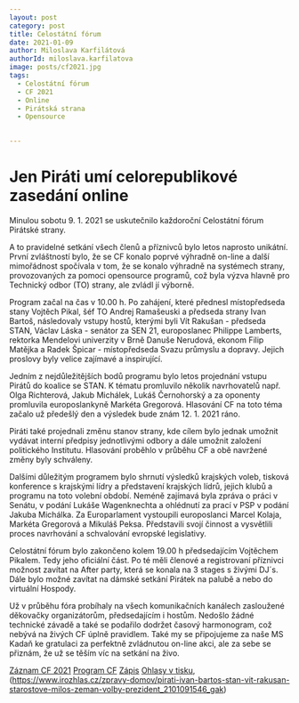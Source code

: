 ```yaml
---
layout: post
category: post
title: Celostátní fórum
date: 2021-01-09
author: Miloslava Karfilátová
authorId: miloslava.karfilatova
image: posts/cf2021.jpg
tags:
  - Celostátní fórum
  - CF 2021
  - Online
  - Pirátská strana
  - Opensource
 

---
```


# Jen Piráti umí celorepublikové zasedání online

Minulou sobotu 9. 1. 2021 se uskutečnilo každoroční Celostátní fórum Pirátské strany. 

A to pravidelné setkání všech členů a příznivců bylo letos naprosto unikátní. 
První zvláštností bylo, že se CF konalo poprvé výhradně on-line a další mimořádnost spočívala v tom, že se konalo výhradně na systémech strany, provozovaných za pomoci opensource programů, což byla výzva hlavně pro Technický odbor (TO) strany, ale zvládl jí výborně.

Program začal na čas v 10.00 h. Po zahájení, které přednesl místopředseda stany Vojtěch Pikal, šéf TO Andrej Ramašeuski a předseda strany Ivan Bartoš, následovaly vstupy hostů, kterými byli Vít Rakušan - předseda STAN, Václav Láska - senátor za SEN 21, europoslanec Philippe Lamberts, rektorka Mendelovi univerzity v Brně Danuše Nerudová, ekonom Filip Matějka a Radek Špicar - místopředseda Svazu průmyslu a dopravy. Jejich proslovy byly velice zajímavé a inspirující.

Jedním z nejdůležitějších bodů programu bylo letos projednání vstupu Pirátů do koalice se STAN. K tématu promluvilo několik navrhovatelů např. Olga Richterová, Jakub Michálek, Lukáš Černohorský a za oponenty promluvila europoslankyně Markéta Gregorová. 
Hlasování CF na toto téma začalo už předešlý den a výsledek bude znám 12. 1. 2021 ráno.

Piráti také projednali změnu stanov strany, kde cílem bylo jednak umožnit vydávat interní předpisy jednotlivými odbory a dále umožnit založení politického Institutu. 
Hlasování proběhlo v průběhu CF a obě navržené změny byly schváleny.

Dalšími důležitým programem bylo shrnutí výsledků krajských voleb, tisková konference s krajskými lídry a představení krajských lídrů, jejich klubů a programu na toto volební období.
Neméně zajímavá byla zpráva o práci v Senátu, v podání Lukáše Wagenknechta a ohlédnutí za prací v PSP v podání Jakuba Michálka.
Za Europarlament vystoupili europoslanci Marcel Kolaja, Markéta Gregorová a Mikuláš Peksa. Představili svojí činnost a vysvětlili proces navrhování a schvalování evropské legislativy.

Celostátní fórum bylo zakončeno kolem 19.00 h předsedajícím Vojtěchem Pikalem. 
Tedy jeho oficiální část. 
Po té měli členové a registrovaní příznivci možnost zavítat na After party, která se konala na 3 stages s živými DJ´s. 
Dále bylo možné zavítat na dámské setkání Pirátek na palubě a nebo do virtuální Hospody.

Už v průběhu fóra probíhaly na všech komunikačních kanálech zasloužené děkovačky organizátorům, předsedajícím i hostům. 
Nedošlo žádné technické závadě a také se podařilo dodržet časový harmonogram, což nebývá na živých CF úplně pravidlem. 
Také my se připojujeme za naše MS Kadaň ke gratulaci za perfektně zvládnutou on-line akci, ale za sebe se přiznám, že už se těším víc na setkání na živo.

[Záznam CF 2021](https://www.youtube.com/watch?v=gwvzG9PxudA)
[Program CF](https://cf2021.pirati.cz/program)
[Zápis](https://cf2021.pirati.cz/protocol)
[Ohlasy v tisku](https://denikn.cz/minuta/534613/),(https://www.irozhlas.cz/zpravy-domov/pirati-ivan-bartos-stan-vit-rakusan-starostove-milos-zeman-volby-prezident_2101091546_gak)



